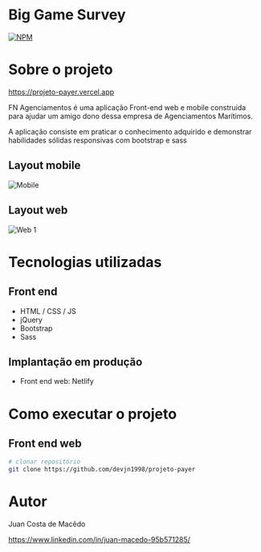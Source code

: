 # Big Game Survey 
[![NPM](https://img.shields.io/npm/l/react)](https://github.com/devjn1998/projeto-payer/blob/projeto-payer/LICENSE) 

# Sobre o projeto

https://projeto-payer.vercel.app

FN Agenciamentos é uma aplicação Front-end web e mobile construída para ajudar um amigo dono dessa empresa de Agenciamentos Marítimos.

A aplicação consiste em praticar o conhecimento adquirido e demonstrar habilidades sólidas responsivas com bootstrap e sass

## Layout mobile
![Mobile](https://github.com/devjn1998/projeto-payer/blob/projeto-payer/assets/mobile-tablets-smartphones.jpg)

## Layout web
![Web 1](https://github.com/devjn1998/projeto-payer/blob/projeto-payer/assets/PC.jpg)

# Tecnologias utilizadas
## Front end
- HTML / CSS / JS 
- jQuery
- Bootstrap
- Sass
## Implantação em produção
- Front end web: Netlify

# Como executar o projeto

## Front end web

```bash
# clonar repositório
git clone https://github.com/devjn1998/projeto-payer

```

# Autor

Juan Costa de Macêdo

https://www.linkedin.com/in/juan-macedo-95b571285/
